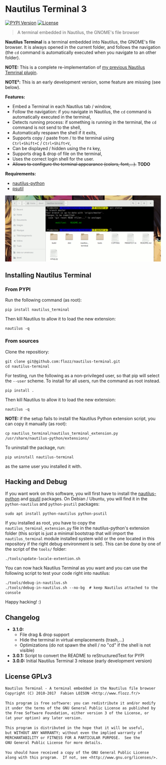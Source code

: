 # Nautilus Terminal 3

[![PYPI Version](https://img.shields.io/pypi/v/nautilus_terminal.svg)](https://pypi.python.org/pypi/nautilus_terminal)
[![License](https://img.shields.io/pypi/l/nautilus_terminal.svg)](https://github.com/flozz/nautilus-terminal/blob/master/COPYING)

> A terminal embedded in Nautilus, the GNOME's file browser

**Nautilus Terminal** is a terminal embedded into Nautilus, the GNOME's file browser. It is always opened in the current folder, and follows the navigation (the `cd` command is automatically executed when you navigate to an other folder).

**NOTE:** This is a complete re-implementation of [my previous Nautilus Temrinal plugin][old-nterm].

**NOTE²:** This is an early development version, some feature are missing (see below).

**Features:**

* Embed a Terminal in each Nautilus tab / window,
* Follow the navigation: if you navigate in Nautilus, the `cd` command is automatically executed in the terminal,
* Detects running process: if something is running in the terminal, the `cd` command is not send to the shell,
* Automatically respawn the shell if it exits,
* Supports copy / paste from / to the terminal using `Ctrl+Shift+C` / `Ctrl+Shift+V`,
* Can be displayed / hidden using the `F4` key,
* Supports drag & drop of file on the terminal,
* Uses the correct login shell for the user.
* ~~Allows to configure the terminal appearance (colors, font,...).~~ **TODO**

**Requirements:**

* [nautilus-python][]
* [psutil][]

![Nautilus Temrinal Screenshot](./screenshot.png)


## Installing Nautilus Terminal

### From PYPI

Run the following command (as root):

    pip install nautilus_terminal

Then kill Nautilus to allow it to load the new extension:

    nautilus -q

### From sources

Clone the repositiory:

    git clone git@github.com:flozz/nautilus-terminal.git
    cd nautilus-terminal

For testing, run the following as a non-privileged user, so that pip will select the `--user` scheme.  To install for all users, run the command as root instead.

    pip install .

Then kill Nautilus to allow it to load the new extension:

    nautilus -q

**NOTE:** if the setup fails to install the Nautilus Python extension script, you can copy it manually (as root):

    cp nautilus_terminal/nautilus_terminal_extension.py /usr/share/nautilus-python/extensions/

To uninstall the package, run:

    pip uninstall nautilus-terminal

as the same user you installed it with.

## Hacking and Debug

If you want work on this software, you will first have to install the [nautilus-python][] and [psutil][] packages. On Debian / Ubuntu, you will find it in the `python-nautilus` and `python-psutil` packages:

    sudo apt install python-nautilus python-psutil

If you installed as root, you have to copy the `nautilus_terminal_extension.py` file in the nautilus-python's extension folder (this script is just a minimal bootstrap that will import the `nautilus_terminal` module installed system wild or the one located in this repository if the right debug environment is set). This can be done by one of the script of the `tools/` folder:

    ./tools/update-locale-extention.sh

You can now hack Nautilus Terminal as you want and you can use the following script to test your code right into nautilus:

    ./tools/debug-in-nautilus.sh
    ./tools/debug-in-nautilus.sh --no-bg  # keep Nautilus attached to the console

Happy hacking! :)


## Changelog

* **3.1.0:**
    * File drag & drop support
    * Hide the terminal in virtual emplacements (trash,...)
    * Optimizations (do not spawn the shell / no "cd" if the shell is not
      visible)
* **3.0.1:** Script to convert the README to reStructuredText for PYPI
* **3.0.0:** Initial Nautilus Terminal 3 release (early development version)


## License GPLv3

    Nautilus Terminal - A terminal embedded in the Nautilus file browser
    Copyright (C) 2010-2017  Fabien LOISON <http://www.flozz.fr/>

    This program is free software: you can redistribute it and/or modify
    it under the terms of the GNU General Public License as published by
    the Free Software Foundation, either version 3 of the License, or
    (at your option) any later version.

    This program is distributed in the hope that it will be useful,
    but WITHOUT ANY WARRANTY; without even the implied warranty of
    MERCHANTABILITY or FITNESS FOR A PARTICULAR PURPOSE.  See the
    GNU General Public License for more details.

    You should have received a copy of the GNU General Public License
    along with this program.  If not, see <http://www.gnu.org/licenses/>.


[old-nterm]: https://launchpad.net/nautilus-terminal
[nautilus-python]: https://wiki.gnome.org/Projects/NautilusPython/
[psutil]: https://pypi.python.org/pypi/psutil/
